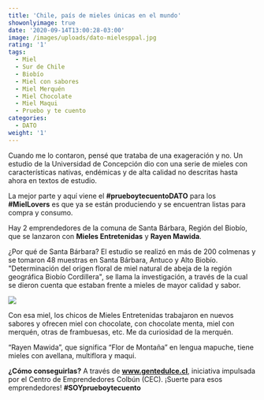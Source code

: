 ```yaml
---
title: 'Chile, país de mieles únicas en el mundo'
showonlyimage: true
date: '2020-09-14T13:00:28-03:00'
image: /images/uploads/dato-mielesppal.jpg
rating: '1'
tags:
  - Miel
  - Sur de Chile
  - Biobío
  - Miel con sabores
  - Miel Merquén
  - Miel Chocolate
  - Miel Maqui
  - Pruebo y te cuento
categories:
  - DATO
weight: '1'
---
```

Cuando me lo contaron, pensé que trataba de una exageración y no. Un estudio de la Universidad de Concepción dio con una serie de mieles con características nativas, endémicas y de alta calidad no descritas hasta ahora en textos de estudio.

<!--more-->

La mejor parte y aquí viene el **\#prueboytecuentoDATO** para los **\#MielLovers** es que ya se están produciendo y se encuentran listas para compra y consumo. 

Hay 2 emprendedores de la comuna de Santa Bárbara, Región del Biobío, que se lanzaron con **Mieles Entretenidas** y **Rayen Mawida**.

¿Por qué de Santa Bárbara? El estudio se realizó en más de 200 colmenas y se tomaron 48 muestras en Santa Bárbara, Antuco y Alto Biobío. "Determinación del origen floral de miel natural de abeja de la región geográfica Biobío Cordillera", se llama la investigación, a través de la cual se dieron cuenta que estaban frente a mieles de mayor calidad y sabor.

![](/images/uploads/dato-mieles-2.png)

Con esa miel, los chicos de Mieles Entretenidas trabajaron en nuevos sabores y ofrecen miel con chocolate, con chocolate menta, miel con merquén, otras de frambuesas, etc. Me da curiosidad de la merquén.

“Rayen Mawida”, que significa “Flor de Montaña” en lengua mapuche, tiene mieles con avellana, multiflora y maqui. 

**¿Cómo conseguirlas?** A través de **www.gentedulce.cl**, iniciativa impulsada por el Centro de Emprendedores Colbún (CEC). ¡Suerte para esos emprendedores! **\#SOYprueboytecuento**
